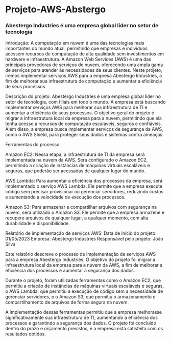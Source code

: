 # Projeto-AWS-Abstergo
### Abestergo Industries é uma empresa global líder no setor de tecnologia

Introdução:
A computação em nuvem é uma das tecnologias mais importantes do mundo atual, permitindo que empresas e indivíduos acessem recursos de computação de alta qualidade sem investimentos em hardware e infraestrutura. A Amazon Web Services (AWS) é uma das principais provedoras de serviços de nuvem, oferecendo uma ampla gama de serviços para atender às necessidades de seus clientes. Neste projeto, iremos implementar serviços AWS para a empresa Abestergo Industries, a fim de melhorar sua infraestrutura de computação e aumentar a eficiência de seus processos.

Descrição do projeto:
Abestergo Industries é uma empresa global líder no setor de tecnologia, com filiais em todo o mundo. A empresa está buscando implementar serviços AWS para melhorar sua infraestrutura de TI e aumentar a eficiência de seus processos. O objetivo geral do projeto é migrar a infraestrutura local da empresa para a nuvem, permitindo que ela tenha acesso a recursos de computação escaláveis, seguros e confiáveis. Além disso, a empresa busca implementar serviços de segurança da AWS, como o AWS Shield, para proteger seus dados e sistemas contra ameaças.

Ferramentas do processo:

Amazon EC2: Nessa etapa, a infraestrutura de TI da empresa será implementada na nuvem da AWS. Será configurado o Amazon EC2, permitindo a criação de instâncias de máquinas virtuais escaláveis e seguras, que poderão ser acessadas de qualquer lugar do mundo.

AWS Lambda: Para aumentar a eficiência dos processos da empresa, será implementado o serviço AWS Lambda. Ele permite que a empresa execute código sem precisar provisionar ou gerenciar servidores, reduzindo custos e aumentando a velocidade de execução dos processos.

Amazon S3: Para armazenar e compartilhar arquivos com segurança na nuvem, será utilizado o Amazon S3. Ele permite que a empresa armazene e recupere arquivos de qualquer lugar, a qualquer momento, com alta durabilidade e disponibilidade.

Relatório de implementação de serviços AWS:
Data de início do projeto: 01/05/2023
Empresa: Abestergo Industries
Responsável pelo projeto: João Silva

Este relatório descreve o processo de implementação de serviços AWS para a empresa Abestergo Industries. O objetivo do projeto foi migrar a infraestrutura local da empresa para a nuvem da AWS, a fim de melhorar a eficiência dos processos e aumentar a segurança dos dados.

Durante o projeto, foram utilizadas ferramentas como o Amazon EC2, que permitiu a criação de instâncias de máquinas virtuais escaláveis e seguras, o AWS Lambda, que permitiu a execução de código sem a necessidade de gerenciar servidores, e o Amazon S3, que permitiu o armazenamento e compartilhamento de arquivos de forma segura na nuvem.

A implementação dessas ferramentas permitiu que a empresa melhorasse significativamente sua infraestrutura de TI, aumentando a eficiência dos processos e garantindo a segurança dos dados. O projeto foi concluído dentro do prazo e orçamento previstos, e a empresa está satisfeita com os resultados obtidos.

